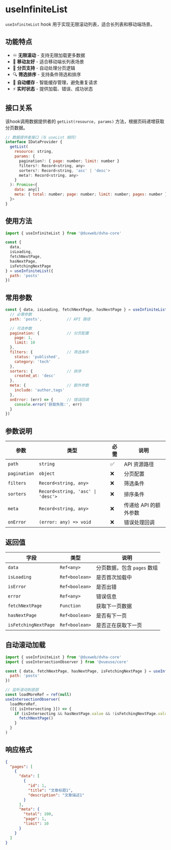 # useInfiniteList

`useInfiniteList` hook 用于实现无限滚动列表，适合长列表和移动端场景。

## 功能特点

- ♾️ **无限滚动** - 支持无限加载更多数据
- 📱 **移动友好** - 适合移动端长列表场景
- 📄 **分页支持** - 自动处理分页逻辑
- 🔍 **筛选排序** - 支持条件筛选和排序
- 📱 **自动缓存** - 智能缓存管理，避免重复请求
- ⚡ **实时状态** - 提供加载、错误、成功状态

## 接口关系

该hook调用数据提供者的 `getList(resource, params)` 方法，根据页码递增获取分页数据。

```js
// 数据提供者接口（与 useList 相同）
interface IDataProvider {
  getList(
    resource: string,
    params: {
      pagination?: { page: number; limit: number }
      filters?: Record<string, any>
      sorters?: Record<string, 'asc' | 'desc'>
      meta?: Record<string, any>
    }
  ): Promise<{
    data: any[]
    meta: { total: number; page: number; limit: number; pages: number }
  }>
}
```

## 使用方法

```js
import { useInfiniteList } from '@duxweb/dvha-core'

const {
  data,
  isLoading,
  fetchNextPage,
  hasNextPage,
  isFetchingNextPage
} = useInfiniteList({
  path: 'posts'
})
```

## 常用参数

```js
const { data, isLoading, fetchNextPage, hasNextPage } = useInfiniteList({
  // 必需参数
  path: 'posts',           // API 路径

  // 可选参数
  pagination: {            // 分页配置
    page: 1,
    limit: 10
  },
  filters: {               // 筛选条件
    status: 'published',
    category: 'tech'
  },
  sorters: {               // 排序
    created_at: 'desc'
  },
  meta: {                  // 额外参数
    include: 'author,tags'
  },
  onError: (err) => {      // 错误回调
    console.error('获取失败:', err)
  }
})
```

## 参数说明

| 参数 | 类型 | 必需 | 说明 |
|------|------|------|------|
| `path` | `string` | ✅ | API 资源路径 |
| `pagination` | `object` | ❌ | 分页配置 |
| `filters` | `Record<string, any>` | ❌ | 筛选条件 |
| `sorters` | `Record<string, 'asc' \| 'desc'>` | ❌ | 排序条件 |
| `meta` | `Record<string, any>` | ❌ | 传递给 API 的额外参数 |
| `onError` | `(error: any) => void` | ❌ | 错误处理回调 |

## 返回值

| 字段 | 类型 | 说明 |
|------|------|------|
| `data` | `Ref<any>` | 分页数据，包含 `pages` 数组 |
| `isLoading` | `Ref<boolean>` | 是否首次加载中 |
| `isError` | `Ref<boolean>` | 是否出错 |
| `error` | `Ref<any>` | 错误信息 |
| `fetchNextPage` | `Function` | 获取下一页数据 |
| `hasNextPage` | `Ref<boolean>` | 是否有下一页 |
| `isFetchingNextPage` | `Ref<boolean>` | 是否正在获取下一页 |

## 自动滚动加载

```js
import { useInfiniteList } from '@duxweb/dvha-core'
import { useIntersectionObserver } from '@vueuse/core'

const { data, fetchNextPage, hasNextPage, isFetchingNextPage } = useInfiniteList({
  path: 'posts'
})

// 监听滚动到底部
const loadMoreRef = ref(null)
useIntersectionObserver(
  loadMoreRef,
  ([{ isIntersecting }]) => {
    if (isIntersecting && hasNextPage.value && !isFetchingNextPage.value) {
      fetchNextPage()
    }
  }
)
```

## 响应格式

```json
{
  "pages": [
    {
      "data": [
        {
          "id": 1,
          "title": "文章标题1",
          "description": "文章描述1"
        }
      ],
      "meta": {
        "total": 100,
        "page": 1,
        "limit": 10
      }
    }
  ]
}
```